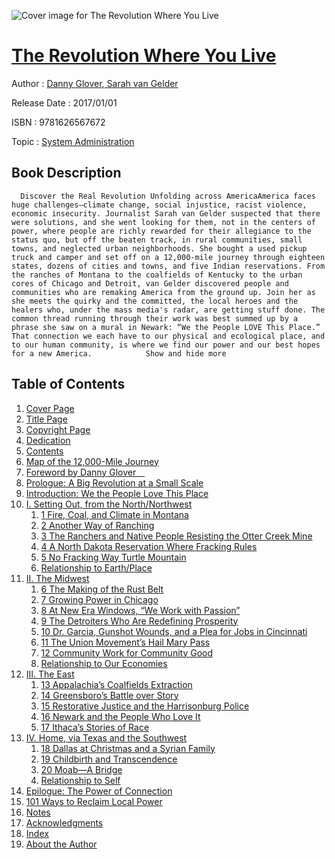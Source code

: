 ![Cover image for The Revolution Where You Live](https://imgdetail.ebookreading.net/cover/cover/system_admin/EB9781626567672.jpg)

[The Revolution Where You Live](https://ebookreading.net/view/book/The+Revolution+Where+You+Live-EB9781626567672_1.html "The Revolution Where You Live")
====================================================================================================================

Author : [Danny Glover](https://ebookreading.net/search/author/Danny+Glover),[ Sarah van Gelder](https://ebookreading.net/search/author/+Sarah+van+Gelder)

Release Date : 2017/01/01

ISBN : 9781626567672

Topic : [System Administration](https://ebookreading.net/search/category/system-administration)

Book Description
-----------------

      Discover the Real Revolution Unfolding across AmericaAmerica faces huge challenges—climate change, social injustice, racist violence, economic insecurity. Journalist Sarah van Gelder suspected that there were solutions, and she went looking for them, not in the centers of power, where people are richly rewarded for their allegiance to the status quo, but off the beaten track, in rural communities, small towns, and neglected urban neighborhoods. She bought a used pickup truck and camper and set off on a 12,000-mile journey through eighteen states, dozens of cities and towns, and five Indian reservations. From the ranches of Montana to the coalfields of Kentucky to the urban cores of Chicago and Detroit, van Gelder discovered people and communities who are remaking America from the ground up. Join her as she meets the quirky and the committed, the local heroes and the healers who, under the mass media's radar, are getting stuff done. The common thread running through their work was best summed up by a phrase she saw on a mural in Newark: “We the People LOVE This Place.” That connection we each have to our physical and ecological place, and to our human community, is where we find our power and our best hopes for a new America.            Show and hide more                
Table of Contents
-----------------

1. [Cover Page](https://ebookreading.net/view/book/The+Revolution+Where+You+Live-EB9781626567672_1.html)
1. [Title Page](https://ebookreading.net/view/book/The+Revolution+Where+You+Live-EB9781626567672_4.html)
1. [Copyright Page](https://ebookreading.net/view/book/The+Revolution+Where+You+Live-EB9781626567672_5.html)
1. [Dedication](https://ebookreading.net/view/book/The+Revolution+Where+You+Live-EB9781626567672_6.html)
1. [Contents](https://ebookreading.net/view/book/The+Revolution+Where+You+Live-EB9781626567672_7.html)
1. [Map of the 12,000-Mile Journey](https://ebookreading.net/view/book/The+Revolution+Where+You+Live-EB9781626567672_9.html#page_xiv)
1. [Foreword by Danny Glover ](https://ebookreading.net/view/book/The+Revolution+Where+You+Live-EB9781626567672_8.html)
1. [Prologue: A Big Revolution at a Small Scale](https://ebookreading.net/view/book/The+Revolution+Where+You+Live-EB9781626567672_9.html)
1. [Introduction: We the People Love This Place](https://ebookreading.net/view/book/The+Revolution+Where+You+Live-EB9781626567672_10.html)
1. [I. Setting Out, from the North/Northwest](https://ebookreading.net/view/book/The+Revolution+Where+You+Live-EB9781626567672_11.html)
    1. [1 Fire, Coal, and Climate in Montana](https://ebookreading.net/view/book/The+Revolution+Where+You+Live-EB9781626567672_12.html)
    1. [2 Another Way of Ranching](https://ebookreading.net/view/book/The+Revolution+Where+You+Live-EB9781626567672_13.html)
    1. [3 The Ranchers and Native People Resisting the Otter Creek Mine](https://ebookreading.net/view/book/The+Revolution+Where+You+Live-EB9781626567672_14.html)
    1. [4 A North Dakota Reservation Where Fracking Rules](https://ebookreading.net/view/book/The+Revolution+Where+You+Live-EB9781626567672_15.html)
    1. [5 No Fracking Way Turtle Mountain](https://ebookreading.net/view/book/The+Revolution+Where+You+Live-EB9781626567672_16.html)
    1. [Relationship to Earth/Place](https://ebookreading.net/view/book/The+Revolution+Where+You+Live-EB9781626567672_16.html#ch5table1)
1. [II. The Midwest](https://ebookreading.net/view/book/The+Revolution+Where+You+Live-EB9781626567672_17.html)
    1. [6 The Making of the Rust Belt](https://ebookreading.net/view/book/The+Revolution+Where+You+Live-EB9781626567672_18.html)
    1. [7 Growing Power in Chicago](https://ebookreading.net/view/book/The+Revolution+Where+You+Live-EB9781626567672_19.html)
    1. [8 At New Era Windows, “We Work with Passion”](https://ebookreading.net/view/book/The+Revolution+Where+You+Live-EB9781626567672_20.html)
    1. [9 The Detroiters Who Are Redefining Prosperity](https://ebookreading.net/view/book/The+Revolution+Where+You+Live-EB9781626567672_21.html)
    1. [10 Dr. Garcia, Gunshot Wounds, and a Plea for Jobs in Cincinnati](https://ebookreading.net/view/book/The+Revolution+Where+You+Live-EB9781626567672_22.html)
    1. [11 The Union Movement’s Hail Mary Pass](https://ebookreading.net/view/book/The+Revolution+Where+You+Live-EB9781626567672_23.html)
    1. [12 Community Work for Community Good](https://ebookreading.net/view/book/The+Revolution+Where+You+Live-EB9781626567672_24.html)
    1. [Relationship to Our Economies](https://ebookreading.net/view/book/The+Revolution+Where+You+Live-EB9781626567672_24.html#ch12tab2)
1. [III. The East](https://ebookreading.net/view/book/The+Revolution+Where+You+Live-EB9781626567672_25.html)
    1. [13 Appalachia’s Coalfields Extraction](https://ebookreading.net/view/book/The+Revolution+Where+You+Live-EB9781626567672_26.html)
    1. [ 14 Greensboro’s Battle over Story](https://ebookreading.net/view/book/The+Revolution+Where+You+Live-EB9781626567672_27.html)
    1. [15 Restorative Justice and the Harrisonburg Police](https://ebookreading.net/view/book/The+Revolution+Where+You+Live-EB9781626567672_28.html)
    1. [16 Newark and the People Who Love It](https://ebookreading.net/view/book/The+Revolution+Where+You+Live-EB9781626567672_29.html)
    1. [17 Ithaca’s Stories of Race](https://ebookreading.net/view/book/The+Revolution+Where+You+Live-EB9781626567672_30.html)
1. [IV. Home, via Texas and the Southwest](https://ebookreading.net/view/book/The+Revolution+Where+You+Live-EB9781626567672_31.html)
    1. [18 Dallas at Christmas and a Syrian Family](https://ebookreading.net/view/book/The+Revolution+Where+You+Live-EB9781626567672_32.html)
    1. [19 Childbirth and Transcendence](https://ebookreading.net/view/book/The+Revolution+Where+You+Live-EB9781626567672_33.html)
    1. [20 Moab—A Bridge](https://ebookreading.net/view/book/The+Revolution+Where+You+Live-EB9781626567672_34.html)
    1. [Relationship to Self](https://ebookreading.net/view/book/The+Revolution+Where+You+Live-EB9781626567672_34.html#ch20table3)
1. [Epilogue: The Power of Connection](https://ebookreading.net/view/book/The+Revolution+Where+You+Live-EB9781626567672_35.html)
1. [101 Ways to Reclaim Local Power](https://ebookreading.net/view/book/The+Revolution+Where+You+Live-EB9781626567672_36.html)
1. [Notes](https://ebookreading.net/view/book/The+Revolution+Where+You+Live-EB9781626567672_37.html)
1. [Acknowledgments](https://ebookreading.net/view/book/The+Revolution+Where+You+Live-EB9781626567672_38.html)
1. [Index](https://ebookreading.net/view/book/The+Revolution+Where+You+Live-EB9781626567672_39.html)
1. [About the Author](https://ebookreading.net/view/book/The+Revolution+Where+You+Live-EB9781626567672_40.html)
